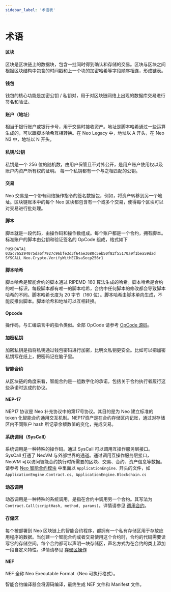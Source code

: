 ```yaml
---
sidebar_label: '术语表'
---
```


# 术语

#### 区块

区块是区块链上的数据块，包含一批同时得到确认和存储的交易。区块与区块之间根据区块结构中包含的时间戳和上一个块的加密哈希等字段顺序相连，形成链表。

#### 钱包

钱包的核心功能是加密公钥 / 私钥对，用于对区块链网络上出现的数据库交易进行签名和验证。

#### 账户（地址）

相当于银行账户或银行卡号，用于交易时接收资产。地址是脚本哈希通过一些运算生成的，可以跟脚本哈希互相转换。在 Neo Legacy 中，地址以 A 开头，在 Neo N3 中，地址以 N 开头。 

#### 私钥/公钥

私钥是一个 256 位的随机数，由用户保管且不对外公开，是用户账户使用权以及账户内资产所有权的证明。 每一个私钥都有一个与之相匹配的公钥。

#### 交易

Neo 交易是一个带有网络操作指令的签名数据包，例如，将资产转移到另一个地址。区块链账本中的每个 Neo 区块都包含有一个或多个交易，使得每个区块可以对交易进行批处理。

#### 脚本

脚本就是一段代码，由操作码和操作数组成。每个账户都是一个合约，拥有脚本。标准账户的脚本由公钥和验证签名的 OpCode 组成，格式如下

```
PUSHDATA1 03ac765294075da6f7927c96bfe3d3f64ae3680c5eb50f82f55170a9f1bea59dad
SYSCALL Neo.Crypto.VerifyWithECDsaSecp256r1
```

#### 脚本哈希

脚本哈希是智能合约的脚本通过 RIPEMD-160 算法生成的哈希。脚本哈希是合约的唯一标识，每段脚本都有唯一的脚本哈希，合约中任何脚本的修改都会导致脚本哈希的不同。脚本哈希长度为 20 字节（160 位）。脚本哈希由脚本单向生成，不能反推出脚本。脚本哈希和地址可以互相转换。

#### Opcode

操作码，与汇编语言中的指令类似。全部 OpCode 请参考 [OpCode 源码](https://github.com/neo-project/neo-vm/blob/master/src/neo-vm/OpCode.cs)。

#### 加密私钥

加密私钥是指将私钥通过钱包密码进行加密，比明文私钥更安全。比如可以把加密私钥写在纸上，把密码记在脑子里。

#### 智能合约

从区块链的角度来看，智能合约是一组数字化的承诺，包括关于合约执行者履行这些承诺时达成的协议。

#### NEP-17

NEP17 协议是 Neo 补充协议中的第17号协议。其目的是为 Neo 建立标准的 token 化智能合约通用交互机制。NEP17资产是在合约存储区内记账，通过对存储区内不同账户 hash 所记录余额数值的变化，完成交易。

#### 系统调用（SysCall）

系统调用是一种特殊的操作码。通过 SysCall 可以调用互操作服务层接口。 SysCall 打通了 NeoVM 与外部世界的通道。通过调用互操作服务层接口， NeoVM 可以访问智能合约执行时所需要的区块、交易、合约、资产信息等数据。请参考 [Neo 智能合约模块](https://github.com/neo-project/neo/tree/master/src/neo/SmartContract) 中里面以 `ApplicationEngine.` 开头的文件，如 `ApplicationEngine.Contract.cs`、`ApplicationEngine.Blockchain.cs`

#### 动态调用

动态调用是一种特殊的系统调用，是指在合约中调用另一个合约。其写法为 `Contract.Call(scriptHash, method, params)`。详情请参见 [调用合约](reference/scapi/framework/services/Contract/Call.md)。

#### 存储区

每个被部署到 Neo 区块链上的智能合约程序，都拥有一个私有存储区用于存放应用程序的数据。当创建一个智能合约或者交易使用这个合约时，合约的代码需要读写它的存储空间。每个合约都可以声明一块存储区，声名方式为在合约的类上添加一段自定义特性。详情请参见 [存储区操作](reference/scapi/framework/services/storage.md)

#### NEF

NEF 全称 Neo Executable Format（Neo 可执行格式）。

智能合约编译器会将源码编译，最终生成 NEF 文件和 Manifest 文件。

